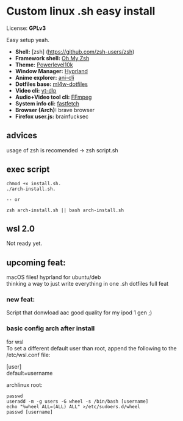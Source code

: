 # Custom linux .sh easy install

License: **GPLv3**

Easy setup yeah.<br>
- **Shell:** [zsh] (https://github.com/zsh-users/zsh)
- **Framework shell:** [Oh My Zsh](https://github.com/ohmyzsh/ohmyzsh)  
- **Theme:** [Powerlevel10k](https://github.com/romkatv/powerlevel10k)  
- **Window Manager:** [Hyprland](https://wiki.hyprland.org/Getting-Started/Installation/)  
- **Anime explorer:** [ani-cli](https://github.com/pystardust/ani-cli)  
- **Dotfiles base:** [ml4w-dotfiles](https://github.com/mylinuxforwork/dotfiles)
- **Video cli:** [yt-dlp](https://github.com/yt-dlp/yt-dlp)  
- **Audio+Video tool cli:** [FFmpeg](https://github.com/FFmpeg/FFmpeg)  
- **System info cli:** [fastfetch](https://github.com/fastfetch-cli/fastfetch)  
- **Browser (Arch):** brave browser  
- **Firefox user.js:** brainfucksec  

## advices
usage of zsh is recomended -> zsh script.sh 

## exec script
```dos
chmod +x install.sh.
./arch-install.sh.

-- or

zsh arch-install.sh || bash arch-install.sh
```

## wsl 2.0
<a name = "for wsl 2.0"></a>
Not ready yet.

## upcoming feat:
macOS files!
hyprland for ubuntu/deb<br>
thinking a way to just write everything in one .sh
dotfiles full feat

### new feat:
Script that donwload aac good quality for my ipod 1 gen ;)

### basic config arch after install
for wsl<br>
To set a different default user than root, append the following to the /etc/wsl.conf file:<br>

[user]<br>
default=username<br>

archlinux root:
```dos
passwd
useradd -m -g users -G wheel -s /bin/bash [username]
echo "%wheel ALL=(ALL) ALL" >/etc/sudoers.d/wheel
passwd [username]
```
